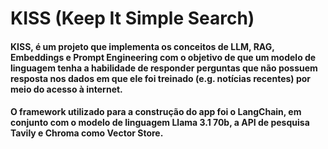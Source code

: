 # KISS (Keep It Simple Search)

#### KISS, é um projeto que implementa os conceitos de LLM, RAG, Embeddings e Prompt Engineering com o objetivo de que um modelo de linguagem tenha a habilidade de responder perguntas que não possuem resposta nos dados em que ele foi treinado (e.g. notícias recentes) por meio do acesso à internet.
#### O framework utilizado para a construção do app foi o LangChain, em conjunto com o modelo de linguagem Llama 3.1 70b, a API de pesquisa Tavily e Chroma como Vector Store.
